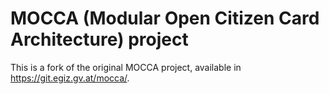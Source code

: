 # MOCCA (Modular Open Citizen Card Architecture) project

This is a fork of the original MOCCA project, available in <https://git.egiz.gv.at/mocca/>.
